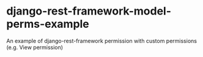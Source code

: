 # django-rest-framework-model-perms-example
An example of django-rest-framework permission with custom permissions (e.g. View permission)
